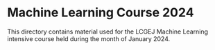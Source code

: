 # Machine Learning Course 2024
This directory contains material used for the LCGEJ Machine Learning intensive course held during the month of January 2024.

